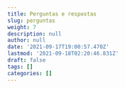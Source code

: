 ```yaml
---
title: Perguntas e respostas
slug: perguntas
weight: 7
description: null
author: null
date: '2021-09-17T19:00:57.470Z'
lastmod: '2021-09-18T02:20:46.831Z'
draft: false
tags: []
categories: []
---
```


